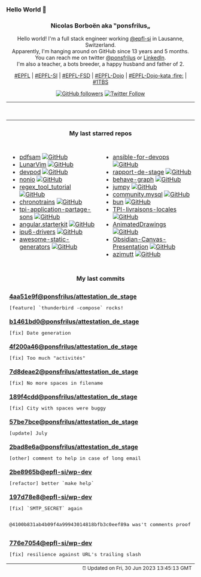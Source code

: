 ### Hello World 👋

<p align="center">
  <!-- use https://avatars.githubusercontent.com/u/176002?v=4 for your default github picture 
  <img src="https://raw.githubusercontent.com/ponsfrilus/ponsfrilus/master/img/ponsfrilus.png" title="Nicolas Borboën aka ‟ponsfrilus„" alt="Nicolas Borboën aka ‟ponsfrilus„" /> -->
  <h3 align="center">
    Nicolas Borboën aka ‟ponsfrilus„
  </h3>
  <p align="center">
    Hello world! I'm a full stack engineer working <a href="https://github.com/epfl-si">@epfl-si</a> in Lausanne, Switzerland.
    <br />Apparently, I'm hanging around on GitHub since 13 years and 5 months.
    <br />You can reach me on twitter <a href="https://twitter.com/ponsfrilus">@ponsfrilus</a> or <a href="http://linkedin.com/in/nicolasborboen">LinkedIn</a>.
    <br />I'm also a teacher, a bots breeder, a happy husband and father of 2.
  </p>
  <p align="center">
    <a href="https://www.epfl.ch">#EPFL</a> | 
    <a href="https://github.com/epfl-si/">#EPFL-SI</a> | 
    <a href="https://github.com/epfl-fsd">#EPFL-FSD</a> | 
    <a href="https://github.com/topics/epfl-dojo">#EPFL-Dojo</a> | 
    <a href="https://github.com/topics/epfl-dojo-kata">#EPFL-Dojo-kata :fire:</a> | 
    <a href="https://en.wikipedia.org/wiki/Indentation_style#Variant:_1TBS_(OTBS)">#1TBS</a>
  </p>
  <p align="center">
    <a href="https://github.com/ponsfrilus"><img alt="GitHub followers" src="https://img.shields.io/github/followers/ponsfrilus?label=Follow%20me%20on%20github&style=social"></a>
    <a href="https://twitter.com/ponsfrilus"><img alt="Twitter Follow" src="https://img.shields.io/twitter/follow/ponsfrilus?label=follow%20me%20on%20twitter&style=social"></a>
  </p>
  </p><hr><table align="center">
<tr>
<td colspan="2" align="center"><h4>My last starred repos</h4></td>
</tr>
<tr>
<td valign="top">
<ul>
<li>
<a href="https://github.com/torakiki/pdfsam" title="PDFsam, a desktop application to split, merge, mix, rotate PDF files and extract pages" target="_blank">pdfsam</a>&nbsp;<a href="https://github.com/torakiki/pdfsam" title="PDFsam, a desktop application to split, merge, mix, rotate PDF files and extract pages" target="_blank"><img src="https://img.shields.io/github/stars/torakiki/pdfsam?style=social" alt="GitHub"></a>
</li>
<li>
<a href="https://github.com/LunarVim/LunarVim" title="🌙 LunarVim is an IDE layer for Neovim. Completely free and community driven." target="_blank">LunarVim</a>&nbsp;<a href="https://github.com/LunarVim/LunarVim" title="🌙 LunarVim is an IDE layer for Neovim. Completely free and community driven." target="_blank"><img src="https://img.shields.io/github/stars/LunarVim/LunarVim?style=social" alt="GitHub"></a>
</li>
<li>
<a href="https://github.com/loft-sh/devpod" title="Codespaces but open-source, client-only and unopinionated: Works with any IDE and lets you use any cloud, kubernetes or just on localhost docker." target="_blank">devpod</a>&nbsp;<a href="https://github.com/loft-sh/devpod" title="Codespaces but open-source, client-only and unopinionated: Works with any IDE and lets you use any cloud, kubernetes or just on localhost docker." target="_blank"><img src="https://img.shields.io/github/stars/loft-sh/devpod?style=social" alt="GitHub"></a>
</li>
<li>
<a href="https://github.com/jjcm/nonio" title="null" target="_blank">nonio</a>&nbsp;<a href="https://github.com/jjcm/nonio" title="null" target="_blank"><img src="https://img.shields.io/github/stars/jjcm/nonio?style=social" alt="GitHub"></a>
</li>
<li>
<a href="https://github.com/Me-Theo/regex_tool_tutorial" title="Projet de TPI" target="_blank">regex_tool_tutorial</a>&nbsp;<a href="https://github.com/Me-Theo/regex_tool_tutorial" title="Projet de TPI" target="_blank"><img src="https://img.shields.io/github/stars/Me-Theo/regex_tool_tutorial?style=social" alt="GitHub"></a>
</li>
<li>
<a href="https://github.com/benjamintd/chronotrains" title="Shortest times between train stations in Europe" target="_blank">chronotrains</a>&nbsp;<a href="https://github.com/benjamintd/chronotrains" title="Shortest times between train stations in Europe" target="_blank"><img src="https://img.shields.io/github/stars/benjamintd/chronotrains?style=social" alt="GitHub"></a>
</li>
<li>
<a href="https://github.com/Samfernande/tpi-application-partage-sons" title="null" target="_blank">tpi-application-partage-sons</a>&nbsp;<a href="https://github.com/Samfernande/tpi-application-partage-sons" title="null" target="_blank"><img src="https://img.shields.io/github/stars/Samfernande/tpi-application-partage-sons?style=social" alt="GitHub"></a>
</li>
<li>
<a href="https://github.com/epfl-si/angular.starterkit" title="Starter kit with Angular and Meteor" target="_blank">angular.starterkit</a>&nbsp;<a href="https://github.com/epfl-si/angular.starterkit" title="Starter kit with Angular and Meteor" target="_blank"><img src="https://img.shields.io/github/stars/epfl-si/angular.starterkit?style=social" alt="GitHub"></a>
</li>
<li>
<a href="https://github.com/intel/ipu6-drivers" title="null" target="_blank">ipu6-drivers</a>&nbsp;<a href="https://github.com/intel/ipu6-drivers" title="null" target="_blank"><img src="https://img.shields.io/github/stars/intel/ipu6-drivers?style=social" alt="GitHub"></a>
</li>
<li>
<a href="https://github.com/myles/awesome-static-generators" title="A curated list of static web site generators." target="_blank">awesome-static-generators</a>&nbsp;<a href="https://github.com/myles/awesome-static-generators" title="A curated list of static web site generators." target="_blank"><img src="https://img.shields.io/github/stars/myles/awesome-static-generators?style=social" alt="GitHub"></a>
</li>
</ul>
<img width="450" height="1" /></td>
<td valign="top">
<ul>
<li>
<a href="https://github.com/geerlingguy/ansible-for-devops" title="Ansible for DevOps examples." target="_blank">ansible-for-devops</a>&nbsp;<a href="https://github.com/geerlingguy/ansible-for-devops" title="Ansible for DevOps examples." target="_blank"><img src="https://img.shields.io/github/stars/geerlingguy/ansible-for-devops?style=social" alt="GitHub"></a>
</li>
<li>
<a href="https://github.com/ponsfrilus/rapport-de-stage" title="Outil permettant de remplir des rapports de stage en ligne pour les stagiaires (découverte ou d'orientation) et pour les responsables de stage." target="_blank">rapport-de-stage</a>&nbsp;<a href="https://github.com/ponsfrilus/rapport-de-stage" title="Outil permettant de remplir des rapports de stage en ligne pour les stagiaires (découverte ou d'orientation) et pour les responsables de stage." target="_blank"><img src="https://img.shields.io/github/stars/ponsfrilus/rapport-de-stage?style=social" alt="GitHub"></a>
</li>
<li>
<a href="https://github.com/bhouston/behave-graph" title="Open, extensible, small and simple behaviour-graph execution engine.  Discord here: https://discord.gg/mrags8WyuH" target="_blank">behave-graph</a>&nbsp;<a href="https://github.com/bhouston/behave-graph" title="Open, extensible, small and simple behaviour-graph execution engine.  Discord here: https://discord.gg/mrags8WyuH" target="_blank"><img src="https://img.shields.io/github/stars/bhouston/behave-graph?style=social" alt="GitHub"></a>
</li>
<li>
<a href="https://github.com/fishfolk/jumpy" title="Tactical 2D shooter in fishy pixels style. Made with Rust-lang 🦀 and Bevy 🪶" target="_blank">jumpy</a>&nbsp;<a href="https://github.com/fishfolk/jumpy" title="Tactical 2D shooter in fishy pixels style. Made with Rust-lang 🦀 and Bevy 🪶" target="_blank"><img src="https://img.shields.io/github/stars/fishfolk/jumpy?style=social" alt="GitHub"></a>
</li>
<li>
<a href="https://github.com/ansible-collections/community.mysql" title="MySQL Ansible Collection" target="_blank">community.mysql</a>&nbsp;<a href="https://github.com/ansible-collections/community.mysql" title="MySQL Ansible Collection" target="_blank"><img src="https://img.shields.io/github/stars/ansible-collections/community.mysql?style=social" alt="GitHub"></a>
</li>
<li>
<a href="https://github.com/oven-sh/bun" title="Incredibly fast JavaScript runtime, bundler, test runner, and package manager – all in one" target="_blank">bun</a>&nbsp;<a href="https://github.com/oven-sh/bun" title="Incredibly fast JavaScript runtime, bundler, test runner, and package manager – all in one" target="_blank"><img src="https://img.shields.io/github/stars/oven-sh/bun?style=social" alt="GitHub"></a>
</li>
<li>
<a href="https://github.com/anthohn/TPI-livraisons-locales" title="null" target="_blank">TPI-livraisons-locales</a>&nbsp;<a href="https://github.com/anthohn/TPI-livraisons-locales" title="null" target="_blank"><img src="https://img.shields.io/github/stars/anthohn/TPI-livraisons-locales?style=social" alt="GitHub"></a>
</li>
<li>
<a href="https://github.com/facebookresearch/AnimatedDrawings" title="Code to accompany "A Method for Animating Children's Drawings of the Human Figure"" target="_blank">AnimatedDrawings</a>&nbsp;<a href="https://github.com/facebookresearch/AnimatedDrawings" title="Code to accompany "A Method for Animating Children's Drawings of the Human Figure"" target="_blank"><img src="https://img.shields.io/github/stars/facebookresearch/AnimatedDrawings?style=social" alt="GitHub"></a>
</li>
<li>
<a href="https://github.com/Quorafind/Obsidian-Canvas-Presentation" title="A plugin to help you display cards based on sequence. " target="_blank">Obsidian-Canvas-Presentation</a>&nbsp;<a href="https://github.com/Quorafind/Obsidian-Canvas-Presentation" title="A plugin to help you display cards based on sequence. " target="_blank"><img src="https://img.shields.io/github/stars/Quorafind/Obsidian-Canvas-Presentation?style=social" alt="GitHub"></a>
</li>
<li>
<a href="https://github.com/azimuttapp/azimutt" title="Next-Gen ERD: Design, Explore, Document and Analyze your database" target="_blank">azimutt</a>&nbsp;<a href="https://github.com/azimuttapp/azimutt" title="Next-Gen ERD: Design, Explore, Document and Analyze your database" target="_blank"><img src="https://img.shields.io/github/stars/azimuttapp/azimutt?style=social" alt="GitHub"></a>
</li>
</ul>
<img width="450" height="1" /></td>
</tr>
<tr>
<td colspan="2" align="center"><h4>My last commits</h4></td>
</tr>
<tr>
        <td colspan="2">
          <div><strong><a href="https://api.github.com/repos/ponsfrilus/attestation_de_stage/commits/4aa51e9f1ba69b1717a0cb9b007e0fa667a62cf3" title="2023-06-30T15:23:04.000+02:00" target="_blank">4aa51e9f</a><a href="https://github.com/ponsfrilus">@ponsfrilus</a><a href="https://github.com/ponsfrilus/attestation_de_stage" title="null">/attestation_de_stage</a></strong></div>
          <pre>[feature] `thunderbird -compose` rocks!</pre>
        </td>
        </tr><tr>
        <td colspan="2">
          <div><strong><a href="https://api.github.com/repos/ponsfrilus/attestation_de_stage/commits/b1461bd0854c8b822d72e0e44c8c07235ec041d9" title="2023-06-30T14:42:54.000+02:00" target="_blank">b1461bd0</a><a href="https://github.com/ponsfrilus">@ponsfrilus</a><a href="https://github.com/ponsfrilus/attestation_de_stage" title="null">/attestation_de_stage</a></strong></div>
          <pre>[fix] Date generation</pre>
        </td>
        </tr><tr>
        <td colspan="2">
          <div><strong><a href="https://api.github.com/repos/ponsfrilus/attestation_de_stage/commits/4f200a4640d9f0cf41ab5bcc78bb27c8c61189e9" title="2023-06-30T14:42:22.000+02:00" target="_blank">4f200a46</a><a href="https://github.com/ponsfrilus">@ponsfrilus</a><a href="https://github.com/ponsfrilus/attestation_de_stage" title="null">/attestation_de_stage</a></strong></div>
          <pre>[fix] Too much "activités"</pre>
        </td>
        </tr><tr>
        <td colspan="2">
          <div><strong><a href="https://api.github.com/repos/ponsfrilus/attestation_de_stage/commits/7d8deae23590df13bc95deb3199d05521d77d69a" title="2023-06-30T14:31:41.000+02:00" target="_blank">7d8deae2</a><a href="https://github.com/ponsfrilus">@ponsfrilus</a><a href="https://github.com/ponsfrilus/attestation_de_stage" title="null">/attestation_de_stage</a></strong></div>
          <pre>[fix] No more spaces in filename</pre>
        </td>
        </tr><tr>
        <td colspan="2">
          <div><strong><a href="https://api.github.com/repos/ponsfrilus/attestation_de_stage/commits/189f4cdd9df2c6983e1585d03280682f8a24545e" title="2023-06-30T14:31:10.000+02:00" target="_blank">189f4cdd</a><a href="https://github.com/ponsfrilus">@ponsfrilus</a><a href="https://github.com/ponsfrilus/attestation_de_stage" title="null">/attestation_de_stage</a></strong></div>
          <pre>[fix] City with spaces were buggy</pre>
        </td>
        </tr><tr>
        <td colspan="2">
          <div><strong><a href="https://api.github.com/repos/ponsfrilus/attestation_de_stage/commits/57be7bcee9401bedc8903a393be57f1ef3d08cc4" title="2023-06-30T14:20:40.000+02:00" target="_blank">57be7bce</a><a href="https://github.com/ponsfrilus">@ponsfrilus</a><a href="https://github.com/ponsfrilus/attestation_de_stage" title="null">/attestation_de_stage</a></strong></div>
          <pre>[update] July</pre>
        </td>
        </tr><tr>
        <td colspan="2">
          <div><strong><a href="https://api.github.com/repos/ponsfrilus/attestation_de_stage/commits/2bad8e6a4c0beb8bdc8030f52aecf7fd35f01159" title="2023-06-30T11:49:06.000+02:00" target="_blank">2bad8e6a</a><a href="https://github.com/ponsfrilus">@ponsfrilus</a><a href="https://github.com/ponsfrilus/attestation_de_stage" title="null">/attestation_de_stage</a></strong></div>
          <pre>[other] comment to help in case of long email</pre>
        </td>
        </tr><tr>
        <td colspan="2">
          <div><strong><a href="https://api.github.com/repos/epfl-si/wp-dev/commits/2be8965b325ec1cc3fb44d5104127b0353df5f65" title="2023-06-27T19:34:11.000+02:00" target="_blank">2be8965b</a><a href="https://github.com/epfl-si">@epfl-si</a><a href="https://github.com/epfl-si/wp-dev" title="Development environment for the EPFL VPSI WordPress service">/wp-dev</a></strong></div>
          <pre>[refactor] better `make help`</pre>
        </td>
        </tr><tr>
        <td colspan="2">
          <div><strong><a href="https://api.github.com/repos/epfl-si/wp-dev/commits/197d78e8d3e65891b0e3fff583f46b582c58af67" title="2023-06-27T18:56:29.000+02:00" target="_blank">197d78e8</a><a href="https://github.com/epfl-si">@epfl-si</a><a href="https://github.com/epfl-si/wp-dev" title="Development environment for the EPFL VPSI WordPress service">/wp-dev</a></strong></div>
          <pre>[fix] `SMTP_SECRET` again

@4100b831ab4b09f4a99943014818bfb3c0eef89a was't comments proof</pre>
        </td>
        </tr><tr>
        <td colspan="2">
          <div><strong><a href="https://api.github.com/repos/epfl-si/wp-dev/commits/776e7054f588fb3153ff5233f06b9ab83c1fe23a" title="2023-06-27T18:20:31.000+02:00" target="_blank">776e7054</a><a href="https://github.com/epfl-si">@epfl-si</a><a href="https://github.com/epfl-si/wp-dev" title="Development environment for the EPFL VPSI WordPress service">/wp-dev</a></strong></div>
          <pre>[fix] resilience against URL's trailing slash</pre>
        </td>
        </tr><tfoot>
<tr>
<td colspan="2" align="right">
<img width="900" height="1" />
<small>⏰ Updated on Fri, 30 Jun 2023 13:45:13 GMT</small>
</td>
</tr>
</tfoot>
<br />
</table>
